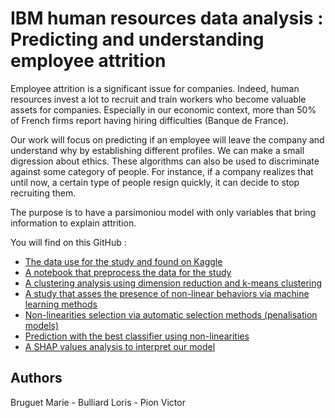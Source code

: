 # IBM human resources data analysis : Predicting and understanding employee attrition

Employee attrition is a significant issue for companies. Indeed, human resources invest a lot to
recruit and train workers who become valuable assets for companies. Especially in our economic
context, more than 50% of French firms report having hiring difficulties (Banque de France).

Our work will focus on predicting if an employee will leave the company and understand why by establishing different profiles. We can make a small digression about ethics. These algorithms can also be used to discriminate against some category of people. For instance, if a company realizes that until now, a certain type of people resign quickly, it can decide to stop recruiting them.

The purpose is to have a parsimoniou model with only variables that bring information to explain attrition.

You will find on this GitHub :
- [The data use for the study and found on Kaggle](https://github.com/bgtm/attrition_prediction/tree/main/data)
- [A notebook that preprocess the data for the study](https://github.com/bgtm/attrition_prediction/blob/main/notebooks/preprocess.ipynb)
- [A clustering analysis using dimension reduction and k-means clustering](https://github.com/bgtm/attrition_prediction/blob/main/notebooks/clustering.ipynb)
- [A study that asses the presence of non-linear behaviors via machine learning methods](https://github.com/bgtm/attrition_prediction/blob/main/notebooks/ml-classifiers.ipynb)
- [Non-linearities selection via automatic selection methods (penalisation models)](https://github.com/bgtm/attrition_prediction/blob/main/notebooks/add%20non-linearities.ipynb)
- [Prediction with the best classifier using non-linearities](https://github.com/bgtm/attrition_prediction/blob/main/notebooks/best_classifier.ipynb)
- [A SHAP values analysis to interpret our model](https://github.com/bgtm/attrition_prediction/blob/main/notebooks/shape_value.ipynb)

## Authors

Bruguet Marie - Bulliard Loris - Pion Victor

